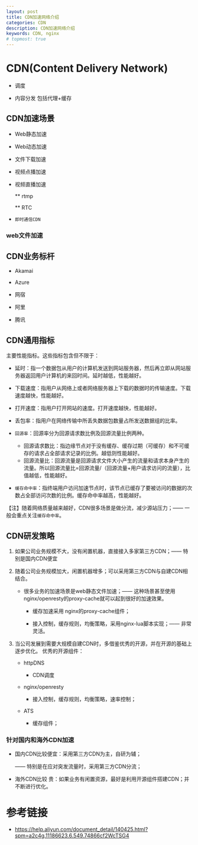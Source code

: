 ```yaml
---
layout: post
title: CDN加速网络介绍
categories: CDN
description: CDN加速网络介绍
keywords: CDN, nginx
# topmost: true
---
```


# CDN(Content Delivery Network)

* 调度

* 内容分发
  包括代理+缓存

## CDN加速场景

* Web静态加速

* Web动态加速

* 文件下载加速

* 视频点播加速

* 视频直播加速

  ** rtmp
  
  ** RTC

* `即时通信CDN`

### web文件加速


## CDN业务标杆

* Akamai

* Azure

* 网宿

* 阿里

* 腾讯

## CDN通用指标

主要性能指标。这些指标包含但不限于：

* 延时：指一个数据包从用户的计算机发送到网站服务器，然后再立即从网站服务器返回用户计算机的来回时间。延时越低，性能越好。

* 下载速度：指用户从网络上或者网络服务器上下载的数据时的传输速度。下载速度越快，性能越好。
* 打开速度：指用户打开网站的速度。打开速度越快，性能越好。
* 丢包率：指用户在网络传输中所丢失数据包数量占所发送数据组的比率。
* `回源率`：回源率分为回源请求数比例及回源流量比例两种。
  * 回源请求数比：指边缘节点对于没有缓存、缓存过期（可缓存）和不可缓存的请求占全部请求记录的比例。越低则性能越好。
  * 回源流量比：回源流量是回源请求文件大小产生的流量和请求本身产生的流量。所以回源流量比=回源流量/（回源流量+用户请求访问的流量），比值越低，性能越好。
* `缓存命中率`：指终端用户访问加速节点时，该节点已缓存了要被访问的数据的次数占全部访问次数的比例。缓存命中率越高，性能越好。

【注】随着网络质量越来越好，CDN很多场景是做分流，减少源站压力；—— 一般会重点关注`缓存命中率`。

## CDN研发策略

1. 如果公司业务规模不大，没有闲置机器，直接接入多家第三方CDN；—— 特别是国内CDN便宜

1. 随着公司业务规模加大，闲置机器增多；可以采用第三方CDN与自建CDN相结合。

   * 很多业务的加速场景是web静态文件加速；—— 这种场景甚至使用nginx/openresty的proxy-cache就可以起到很好的加速效果。

     * 缓存加速采用 nginx的proxy-cache组件；

     * 接入控制，缓存规则，均衡策略，采用nginx-lua脚本实现；—— 非常灵活。

1. 当公司发展到需要大规模自建CDN时，多借鉴优秀的开源，并在开源的基础上逐步优化。
   优秀的开源组件：
   * httpDNS

     * CDN调度

   * nginx/openresty

     * 接入控制，缓存规则，均衡策略，速率控制；

   * ATS

     * 缓存组件；

### 针对国内和海外CDN加速
   * 国内CDN比较便宜：采用第三方CDN为主，自研为辅；
   
     —— 特别是在应对突发流量时，采用第三方CDN分流；
     
   * 海外CDN比较 贵：如果业务有闲置资源，最好是利用开源组件搭建CDN；并不断进行优化。

# 参考链接

* https://help.aliyun.com/document_detail/140425.html?spm=a2c4g.11186623.6.549.74866cf2WcTSG4
